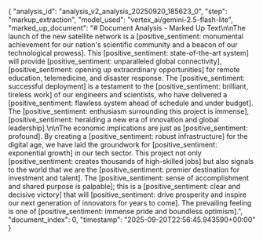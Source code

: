 {
  "analysis_id": "analysis_v2_analysis_20250920_185623_0",
  "step": "markup_extraction",
  "model_used": "vertex_ai/gemini-2.5-flash-lite",
  "marked_up_document": "# Document Analysis - Marked Up Text\n\nThe launch of the new satellite network is a [positive_sentiment: monumental achievement for our nation's scientific community and a beacon of our technological prowess]. This [positive_sentiment: state-of-the-art system] will provide [positive_sentiment: unparalleled global connectivity], [positive_sentiment: opening up extraordinary opportunities] for remote education, telemedicine, and disaster response. The [positive_sentiment: successful deployment] is a testament to the [positive_sentiment: brilliant, tireless work] of our engineers and scientists, who have delivered a [positive_sentiment: flawless system ahead of schedule and under budget]. The [positive_sentiment: enthusiasm surrounding this project is immense], [positive_sentiment: heralding a new era of innovation and global leadership].\n\nThe economic implications are just as [positive_sentiment: profound]. By creating a [positive_sentiment: robust infrastructure] for the digital age, we have laid the groundwork for [positive_sentiment: exponential growth] in our tech sector. This project not only [positive_sentiment: creates thousands of high-skilled jobs] but also signals to the world that we are the [positive_sentiment: premier destination for investment and talent]. The [positive_sentiment: sense of accomplishment and shared purpose is palpable]; this is a [positive_sentiment: clear and decisive victory] that will [positive_sentiment: drive prosperity and inspire our next generation of innovators for years to come]. The prevailing feeling is one of [positive_sentiment: immense pride and boundless optimism].",
  "document_index": 0,
  "timestamp": "2025-09-20T22:56:45.943590+00:00"
}